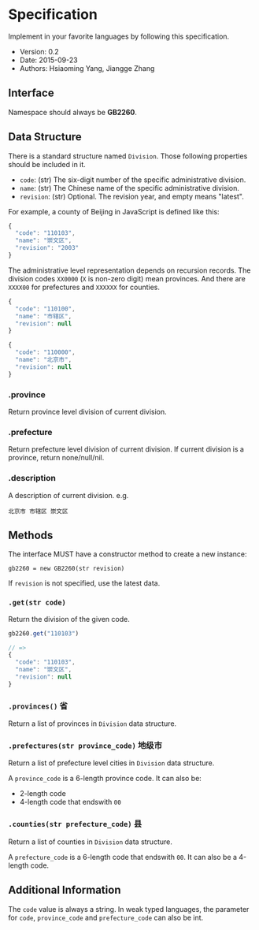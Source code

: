 # Specification

Implement in your favorite languages by following this specification.

* Version: 0.2
* Date: 2015-09-23
* Authors: Hsiaoming Yang, Jiangge Zhang


## Interface

Namespace should always be **GB2260**.

## Data Structure

There is a standard structure named `Division`. Those following properties
should be included in it.

- `code`: (str) The six-digit number of the specific administrative division.
- `name`: (str) The Chinese name of the specific administrative division.
- `revision`: (str) Optional. The revision year, and empty means "latest".

For example, a county of Beijing in JavaScript is defined like this:

```javascript
{
  "code": "110103",
  "name": "崇文区",
  "revision": "2003"
}
```

The administrative level representation depends on recursion records. The
division codes `XX0000` (`X` is non-zero digit) mean provinces. And there are
`XXXX00` for prefectures and `XXXXXX` for counties.

```javascript
{
  "code": "110100",
  "name": "市辖区",
  "revision": null
}
```

```javascript
{
  "code": "110000",
  "name": "北京市",
  "revision": null
}
```

### .province

Return province level division of current division.

### .prefecture

Return prefecture level division of current division. If current division is a province,
return none/null/nil.

### .description

A description of current division. e.g.

```
北京市 市辖区 崇文区
```

## Methods

The interface MUST have a constructor method to create a new instance:

```
gb2260 = new GB2260(str revision)
```

If `revision` is not specified, use the latest data.


### `.get(str code)`

Return the division of the given code.

```javascript
gb2260.get("110103")

// =>
{
  "code": "110103",
  "name": "崇文区",
  "revision": null
}
```


### `.provinces()` 省

Return a list of provinces in `Division` data structure.


### `.prefectures(str province_code)` 地级市

Return a list of prefecture level cities in `Division` data structure.

A `province_code` is a 6-length province code. It can also be:

* 2-length code
* 4-length code that endswith `00`


### `.counties(str prefecture_code)` 县

Return a list of counties in `Division` data structure.

A `prefecture_code` is a 6-length code that endswith `00`. It can also be a 4-length code.


## Additional Information

The `code` value is always a string. In weak typed languages, the parameter for `code`,
`province_code` and `prefecture_code` can also be int.
